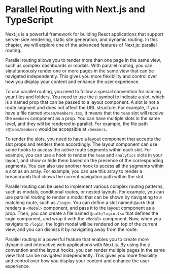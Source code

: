 # Parallel Routing with Next.js and TypeScript

Next.js is a powerful framework for building React applications that support server-side rendering, static site generation, and dynamic routing. In this chapter, we will explore one of the advanced features of Next.js: parallel routing.

Parallel routing allows you to render more than one page in the same view, such as complex dashboards or modals. With parallel routing, you can simultaneously render one or more pages in the same view that can be navigated independently. This gives you more flexibility and control over how you display your content and enhance the user experience.

To use parallel routing, you need to follow a special convention for naming your files and folders. You need to use the `@` symbol to indicate a slot, which is a named prop that can be passed to a layout component. A slot is not a route segment and does not affect the URL structure. For example, if you have a file named `@team/members.tsx`, it means that the `team` slot will receive the `members` component as a prop. You can have multiple slots in the same level, and they will be rendered in parallel. For example, the file path `/@team/members` would be accessible at `/members`.

To render the slots, you need to have a layout component that accepts the slot props and renders them accordingly. The layout component can use some hooks to access the active route segments within each slot. For example, you can use a hook to render the `team` and `analytics` slots in your layout, and show or hide them based on the presence of the corresponding segments. You can also use another hook to access all the segments within a slot as an array. For example, you can use this array to render a breadcrumb that shows the current navigation path within the slot.

Parallel routing can be used to implement various complex routing patterns, such as modals, conditional routes, or nested layouts. For example, you can use parallel routing to render a modal that can be shown by navigating to a matching route, such as `/login`. You can define a slot named `@auth` that renders a `<Modal>` component, and pass it to the layout component as a prop. Then, you can create a file named `@auth/login.tsx` that defines the login component, and wrap it with the `<Modal>` component. Now, when you navigate to `/login`, the login modal will be rendered on top of the current view, and you can dismiss it by navigating away from the route.

Parallel routing is a powerful feature that enables you to create more dynamic and interactive web applications with Next.js. By using the `@` convention and the layout hooks, you can render multiple pages in the same view that can be navigated independently. This gives you more flexibility and control over how you display your content and enhance the user experience.
